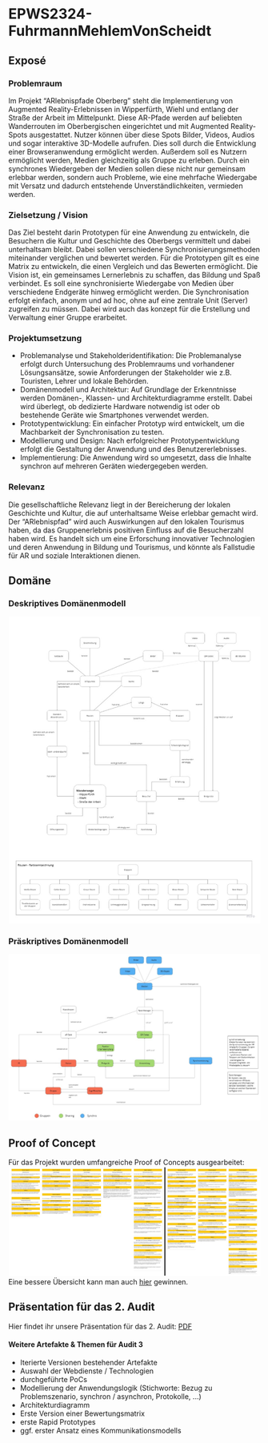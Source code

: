 # EPWS2324-FuhrmannMehlemVonScheidt

## Exposé

### Problemraum

Im Projekt “ARlebnispfade Oberberg” steht die Implementierung von Augmented Reality-Erlebnissen in Wipperfürth, Wiehl und entlang der Straße der Arbeit im Mittelpunkt. Diese AR-Pfade werden auf beliebten Wanderrouten im Oberbergischen eingerichtet und mit Augmented Reality-Spots ausgestattet. Nutzer können über diese Spots Bilder, Videos, Audios und sogar interaktive 3D-Modelle aufrufen. Dies soll durch die Entwicklung einer Browseranwendung ermöglicht werden.
Außerdem soll es Nutzern ermöglicht werden, Medien gleichzeitig als Gruppe zu erleben. Durch ein synchrones Wiedergeben der Medien sollen diese nicht nur gemeinsam erlebbar werden, sondern auch Probleme, wie eine mehrfache Wiedergabe mit Versatz und dadurch entstehende Unverständlichkeiten, vermieden werden.

### Zielsetzung / Vision

Das Ziel besteht darin Prototypen für eine Anwendung zu entwickeln, die Besuchern die Kultur und Geschichte des Oberbergs vermittelt und dabei unterhaltsam bleibt. Dabei sollen verschiedene Synchronisierungsmethoden miteinander verglichen und bewertet werden. Für die Prototypen gilt es eine Matrix zu entwickeln, die einen Vergleich und das Bewerten ermöglicht.
Die Vision ist, ein gemeinsames Lernerlebnis zu schaffen, das Bildung und Spaß verbindet. Es soll eine synchronisierte Wiedergabe von Medien über verschiedene Endgeräte hinweg ermöglicht werden. Die Synchronisation erfolgt einfach, anonym und ad hoc, ohne auf eine zentrale Unit (Server) zugreifen zu müssen. Dabei wird auch das konzept für die Erstellung und Verwaltung einer Gruppe erarbeitet.

### Projektumsetzung

- Problemanalyse und Stakeholderidentifikation: Die Problemanalyse erfolgt durch Untersuchung des Problemraums und vorhandener Lösungsansätze, sowie Anforderungen der Stakeholder wie z.B. Touristen, Lehrer und lokale Behörden.
- Domänenmodell und Architektur: Auf Grundlage der Erkenntnisse werden Domänen-, Klassen- und Architekturdiagramme erstellt. Dabei wird überlegt, ob dedizierte Hardware notwendig ist oder ob bestehende Geräte wie Smartphones verwendet werden.
- Prototypentwicklung: Ein einfacher Prototyp wird entwickelt, um die Machbarkeit der Synchronisation zu testen.
- Modellierung und Design: Nach erfolgreicher Prototypentwicklung erfolgt die Gestaltung der Anwendung und des Benutzererlebnisses.
- Implementierung: Die Anwendung wird so umgesetzt, dass die Inhalte synchron auf mehreren Geräten wiedergegeben werden.

### Relevanz

Die gesellschaftliche Relevanz liegt in der Bereicherung der lokalen Geschichte und Kultur, die auf unterhaltsame Weise erlebbar gemacht wird. Der “ARlebnispfad” wird auch Auswirkungen auf den lokalen Tourismus haben, da das Gruppenerlebnis positiven Einfluss auf die Besucherzahl haben wird. Es handelt sich um eine Erforschung innovativer Technologien und deren Anwendung in Bildung und Tourismus, und könnte als Fallstudie für AR und soziale Interaktionen dienen.

## Domäne

### Deskriptives Domänenmodell

![Deskriptives Domänenmodell](/Artefakte/Domaenenmodell_deskriptiv_v2.0.jpg)

### Präskriptives Domänenmodell

![Domänenmodell](/Artefakte/Domaenenemodell_praeskriptiv_v2.0.jpg)

## Proof of Concept

Für das Projekt wurden umfangreiche Proof of Concepts ausgearbeitet:
![Proof of Concepts](/Artefakte/PoCs_v2.0.jpg)
Eine bessere Übersicht kann man auch [hier](https://miro.com/app/board/uXjVNaGBWvU=/?moveToWidget=3458764573606242183&cot=14) gewinnen.

## Präsentation für das 2. Audit

Hier findet ihr unsere Präsentation für das 2. Audit: [PDF](/Audits/Audit2.pdf)

#### Weitere Artefakte & Themen für Audit 3

- Iterierte Versionen bestehender Artefakte
- Auswahl der Webdienste / Technologien
- durchgeführte PoCs
- Modellierung der Anwendungslogik (Stichworte: Bezug zu Problemszenario, synchron / asynchron, Protokolle, ...)
- Architekturdiagramm
- Erste Version einer Bewertungsmatrix
- erste Rapid Prototypes
- ggf. erster Ansatz eines Kommunikationsmodells
